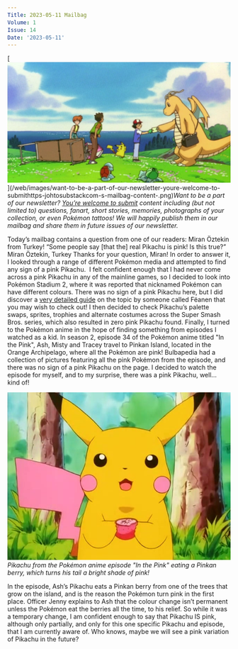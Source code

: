 ```yaml
---
Title: 2023-05-11 Mailbag
Volume: 1
Issue: 14
Date: '2023-05-11'
---
```


[![Want to be a part of our newsletter? [You’re welcome to submit](https://johto.substack.com/s/mailbag) content including (but not limited to) questions, fanart, short stories, memories, photographs of your collection, or even Pokémon tattoos! We will happily publish them in our mailbag and share them in future issues of our newsletter.](/web/images/want-to-be-a-part-of-our-newsletter-youre-welcome-to-submithttps-johtosubstackcom-s-mailbag-content-.png)](/web/images/want-to-be-a-part-of-our-newsletter-youre-welcome-to-submithttps-johtosubstackcom-s-mailbag-content-.png)*Want to be a part of our newsletter? [You’re welcome to submit](https://johto.substack.com/s/mailbag) content including (but not limited to) questions, fanart, short stories, memories, photographs of your collection, or even Pokémon tattoos! We will happily publish them in our mailbag and share them in future issues of our newsletter.*

Today’s mailbag contains a question from one of our readers: Miran Öztekin from Turkey!
“Some people say \[that the\] real Pikachu is pink! Is this true?”
Miran Öztekin, Turkey
Thanks for your question, Miran! In order to answer it, I looked through a range of different Pokémon media and attempted to find any sign of a pink Pikachu. 
I felt confident enough that I had never come across a pink Pikachu in any of the mainline games, so I decided to look into Pokémon Stadium 2, where it was reported that nicknamed Pokémon can have different colours. There was no sign of a pink Pikachu here, but I did discover a [very detailed guide](https://docs.google.com/document/d/1u4PDIfP9VerQSQibzHPzQh5oRNBUhmEi10F4kZ2uuho/edit#) on the topic by someone called Fëanen that you may wish to check out!
I then decided to check Pikachu’s palette swaps, sprites, trophies and alternate costumes across the Super Smash Bros. series, which also resulted in zero pink Pikachu found.
Finally, I turned to the Pokémon anime in the hope of finding something from episodes I watched as a kid. In season 2, episode 34 of the Pokémon anime titled "In the Pink", Ash, Misty and Tracey travel to Pinkan Island, located in the Orange Archipelago, where all the Pokémon are pink! Bulbapedia had a collection of pictures featuring all the pink Pokémon from the episode, and there was no sign of a pink Pikachu on the page. I decided to watch the episode for myself, and to my surprise, there was a pink Pikachu, well… kind of!

[![Pikachu from the Pokémon anime episode "In the Pink" eating a Pinkan berry, which turns his tail a bright shade of pink!](/web/images/pikachu-from-the-pokemon-anime-episode-in-the-pink-eating-a-pinkan-berry-which-turns-his-tail-a-brig.png)](/web/images/pikachu-from-the-pokemon-anime-episode-in-the-pink-eating-a-pinkan-berry-which-turns-his-tail-a-brig.png)*Pikachu from the Pokémon anime episode "In the Pink" eating a Pinkan berry, which turns his tail a bright shade of pink!*

In the episode, Ash’s Pikachu eats a Pinkan berry from one of the trees that grow on the island, and is the reason the Pokémon turn pink in the first place. Officer Jenny explains to Ash that the colour change isn’t permanent unless the Pokémon eat the berries all the time, to his relief.
So while it was a temporary change, I am confident enough to say that Pikachu IS pink, although only partially, and only for this one specific Pikachu and episode, that I am currently aware of. Who knows, maybe we will see a pink variation of Pikachu in the future?